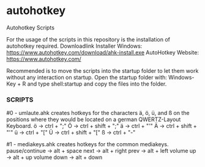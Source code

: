 # autohotkey
Autohotkey Scripts

For the usage of the scripts in this repository is the installation of autohotkey required.
Downloadlink Installer Windows: https://www.autohotkey.com/download/ahk-install.exe
AutoHotkey Website: https://www.autohotkey.com/

Recommended is to move the scripts into the startup folder to let them work without any interaction on startup.
Open the startup folder with: Windows-Key + R and type shell:startup and copy the files into the folder.
 
### SCRIPTS ###
#0 - umlaute.ahk
creates hotkeys for the characters ä, ö, ü, and ß on the positions where they would be located on a german QWERTZ-Layout Keyboard.
ö -> ctrl + ";"
Ö -> ctrl + shift + ";"
ä -> ctrl + "'"
Ä -> ctrl + shift + "'"
ü -> ctrl + "["
Ü -> ctrl + shift + "["
ß -> ctrl + "-"

#1 - mediakeys.ahk
creates hotkeys for the common mediakeys.
pause/continue  -> alt + space
next            -> alt + right
prev            -> alt + left
volume up       -> alt + up
volume down     -> alt + down
